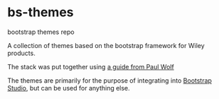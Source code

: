 # bs-themes
bootstrap themes repo

A collection of themes based on the bootstrap framework for Wiley products.

The stack was put together using [a guide from Paul Wolf](https://levelup.gitconnected.com/create-your-bootstrap-theme-4228aca9117a) 

The themes are primarily for the purpose of integrating into [Bootstrap Studio](https://bootstrapstudio.io/), but can be used for anything else.
